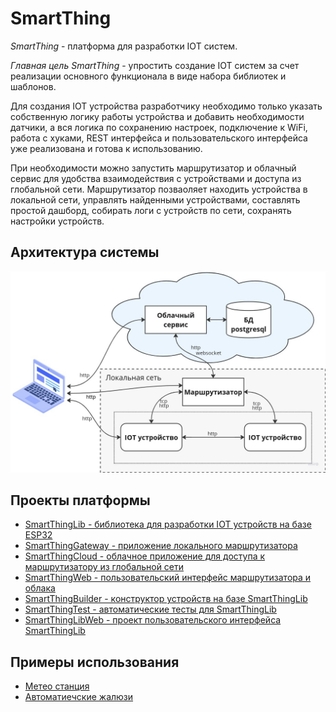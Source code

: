 # SmartThing
_SmartThing_ - платформа для разработки IOT систем.


_Главная цель SmartThing_ - упростить создание IOT систем за счет реализации основного функционала в виде набора библиотек и шаблонов. 


Для создания IOT устройства разработчику необходимо только указать собственную логику работы устройства и добавить необходимости датчики, а вся логика по сохранению настроек, подключение к WiFi, работа с хуками, REST интерфейса и пользовательского интерфейса уже реализована и готова к использованию.


При необходимости можно запустить маршрутизатор и облачный сервис для удобства взаимодействия с устройствами и доступа из глобальной сети. Маршрутизатор позваоляет находить устройства в локальной сети, управлять найденными устройствами, составлять простой дашборд, собирать логи с устройств по сети, сохранять настройки устройств.

## Архитектура системы
![](https://github.com/PavelProjects/SmartThingProject/blob/main/smt_arch2.jpg?raw=true)

## Проекты платформы
- [SmartThingLib - библиотека для разработки IOT устройств на базе ESP32](https://github.com/PavelProjects/SmartThingLib)
- [SmartThingGateway - приложение локального маршрутизатора](https://github.com/PavelProjects/SmartThingGateway)
- [SmartThingCloud - облачное приложение для доступа к маршрутизатору из глобальной сети](https://github.com/PavelProjects/SmartThingCloud)
- [SmartThingWeb - пользовательский интерфейс маршрутизатора и облака](https://github.com/PavelProjects/SmartThingWeb)
- [SmartThingBuilder - конструктор устройств на базе SmartThingLib](https://github.com/PavelProjects/SmartThingBuilder)
- [SmartThingTest - автоматические тесты для SmartThingLib](https://github.com/PavelProjects/SmartThingTest)
- [SmartThingLibWeb - проект пользовательского интерфейса SmartThingLib](https://github.com/PavelProjects/SmartThingLibWeb)

## Примеры использования
- [Метео станция](https://github.com/PavelProjects/meteo_station)
- [Автоматиечские жалюзи](https://github.com/PavelProjects/SmarThingtLouver)
